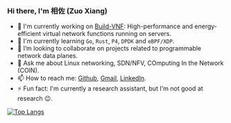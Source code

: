 [Build-VNF]: https://github.com/stevelorenz/build-vnf
[Gmail]: mailto:xianglinks@gmail.com
[Github]: https://www.github.com/stevelorenz
[LinkedIn]: https://www.linkedin.com/in/zuo-xiang-480a45b4

### Hi there, I'm 相佐 (Zuo Xiang)

- 🔭 I'm currently working on [Build-VNF]: High-performance and energy-efficient virtual network functions running on servers.
- 🌱 I'm currently learning `Go`, `Rust`, `P4`, `DPDK` and `eBPF/XDP`.
- 👯 I’m looking to collaborate on projects related to programmable network data planes.
- 💬 Ask me about Linux networking, SDN/NFV, COmputing In the Network (COIN).
- 📫 How to reach me:  [Github], [Gmail], [LinkedIn].
- ⚡ Fun fact: I'm currently a research assistant, but I'm not good at research :wink:.

[![Top Langs](https://github-readme-stats.vercel.app/api/top-langs/?username=stevelorenz&exclude_repo=kl1p-test&show_icons=true&langs_count=6&layout=compact)](https://github.com/anuraghazra/github-readme-stats)

<!--
<p align="center">
  <img alt="stevelorenz's Github Stats" src="https://github-readme-stats.vercel.app/api?username=stevelorenz&show_icons=true&include_all_commits=true&hide_border=true" />
</p>
-->

<!--
**stevelorenz/stevelorenz** is a ✨ _special_ ✨ repository because its `README.md` (this file) appears on your GitHub profile.

Here are some ideas to get you started:

- 🔭 I’m currently working on ...
- 🌱 I’m currently learning ...
- 👯 I’m looking to collaborate on ...
- 🤔 I’m looking for help with ...
- 💬 Ask me about ...
- 📫 How to reach me: ...
- 😄 Pronouns: ...
- ⚡ Fun fact: ...
-->
